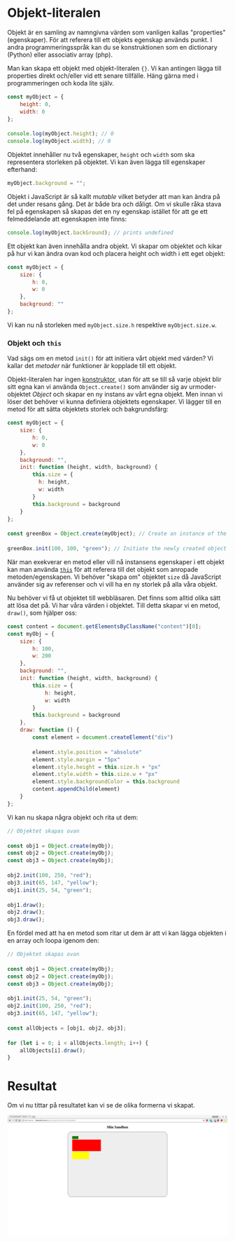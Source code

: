 Objekt-literalen
==================================

Objekt är en samling av namngivna värden som vanligen kallas "properties" (egenskaper). För att referera till ett objekts egenskap används punkt. I andra programmeringsspråk kan du se konstruktionen som en dictionary (Python) eller associativ array (php).

Man kan skapa ett objekt med objekt-literalen `{}`. Vi kan antingen lägga till properties direkt och/eller vid ett senare tillfälle. Häng gärna med i programmeringen och koda lite själv.

```js
const myObject = {
    height: 0,
    width: 0
};

console.log(myObject.height); // 0
console.log(myObject.width); // 0
```

Objektet innehåller nu två egenskaper, `height` och `width` som ska representera storleken på objektet. Vi kan även lägga till egenskaper efterhand:

```js
myObject.background = "";
```

Objekt i JavaScript är så kallt *mutable* vilket betyder att man kan ändra på det under resans gång. Det är både bra och dåligt. Om vi skulle råka stava fel på egenskapen så skapas det en ny egenskap istället för att ge ett felmeddelande att egenskapen inte finns:

```js
console.log(myObject.backGround); // prints undefined
```

Ett objekt kan även innehålla andra objekt. Vi skapar om objektet och kikar på hur vi kan ändra ovan kod och placera height och width i ett eget objekt:

```js
const myObject = {
    size: {
        h: 0,
        w: 0
    },
    background: ""
};
```

Vi kan nu nå storleken med `myObject.size.h` respektive `myObject.size.w`.



### Objekt och `this`

Vad sägs om en metod `init()` för att initiera vårt objekt med värden? Vi kallar det *metoder* när funktioner är kopplade till ett objekt.


Objekt-literalen har ingen [konstruktor](https://developer.mozilla.org/en-US/docs/Web/JavaScript/Reference/Classes/constructor), utan för att se till så varje objekt blir sitt egna kan vi använda `Object.create()` som använder sig av urmoder-objektet *Object* och skapar en ny instans av vårt egna objekt. Men innan vi löser det behöver vi kunna definiera objektets egenskaper. Vi lägger till en metod för att sätta objektets storlek och bakgrundsfärg:

```js
const myObject = {
    size: {
        h: 0,
        w: 0
    },
    background: "",
    init: function (height, width, background) {
        this.size = {
          h: height,
          w: width
        }
        this.background = background
    }
};

const greenBox = Object.create(myObject); // Create an instance of the object

greenBox.init(100, 100, "green"); // Initiate the newly created object with some values
```

När man exekverar en metod eller vill nå instansens egenskaper i ett objekt kan man använda [`this`](https://developer.mozilla.org/en-US/docs/JavaScript/Reference/Operators/this) för att referera till det objekt som anropade metoden/egenskapen. Vi behöver "skapa om" objektet `size` då JavaScript använder sig av referenser och vi vill ha en ny storlek på alla våra objekt.

Nu behöver vi få ut objektet till webbläsaren. Det finns som alltid olika sätt att lösa det på. Vi har våra värden i objektet. Till detta skapar vi en metod, `draw()`, som hjälper oss:

```js
const content = document.getElementsByClassName("content")[0];
const myObj = {
    size: {
        h: 100,
        w: 200
    },
    background: "",
    init: function (height, width, background) {
        this.size = {
            h: height,
            w: width
        }
        this.background = background
    },
    draw: function () {
        const element = document.createElement("div")

        element.style.position = "absolute"
        element.style.margin = "5px"
        element.style.height = this.size.h + "px"
        element.style.width = this.size.w + "px"
        element.style.backgroundColor = this.background
        content.appendChild(element)
    }
};
```

Vi kan nu skapa några objekt och rita ut dem:

```js
// Objektet skapas ovan

const obj1 = Object.create(myObj);
const obj2 = Object.create(myObj);
const obj3 = Object.create(myObj);

obj2.init(100, 250, "red");
obj3.init(65, 147, "yellow");
obj1.init(25, 54, "green");

obj1.draw();
obj2.draw();
obj3.draw();
```

En fördel med att ha en metod som ritar ut dem är att vi kan lägga objekten i en array och loopa igenom den:

```js
// Objektet skapas ovan

const obj1 = Object.create(myObj);
const obj2 = Object.create(myObj);
const obj3 = Object.create(myObj);

obj1.init(25, 54, "green");
obj2.init(100, 250, "red");
obj3.init(65, 147, "yellow");

const allObjects = [obj1, obj2, obj3];

for (let i = 0; i < allObjects.length; i++) {
    allObjects[i].draw();
}
```



# Resultat

Om vi nu tittar på resultatet kan vi se de olika formerna vi skapat.

![Former skapade med objekt.](../img/obj-create.png)

